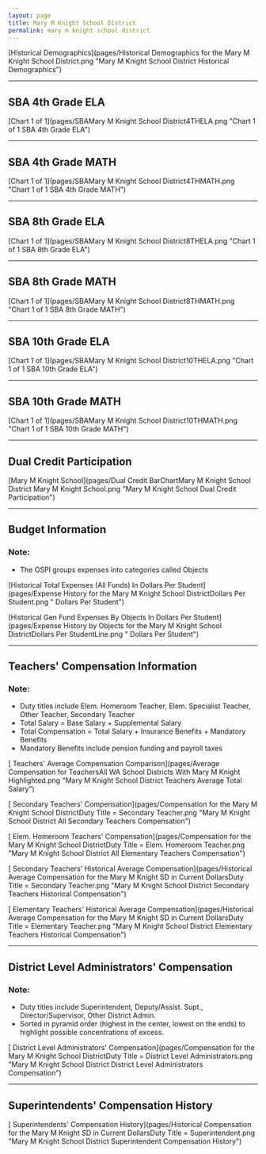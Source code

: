 ```yaml
---
layout: page
title: Mary M Knight School District
permalink: mary m knight school district
---
```



[Historical Demographics](pages/Historical Demographics for the Mary M Knight School District.png "Mary M Knight School District Historical Demographics")

___

## SBA 4th Grade ELA

[Chart 1 of 1](pages/SBAMary M Knight School District4THELA.png "Chart 1 of 1 SBA 4th Grade ELA")


___

## SBA 4th Grade MATH

[Chart 1 of 1](pages/SBAMary M Knight School District4THMATH.png "Chart 1 of 1 SBA 4th Grade MATH")


___

## SBA 8th Grade ELA

[Chart 1 of 1](pages/SBAMary M Knight School District8THELA.png "Chart 1 of 1 SBA 8th Grade ELA")


___

## SBA 8th Grade MATH

[Chart 1 of 1](pages/SBAMary M Knight School District8THMATH.png "Chart 1 of 1 SBA 8th Grade MATH")


___

## SBA 10th Grade ELA

[Chart 1 of 1](pages/SBAMary M Knight School District10THELA.png "Chart 1 of 1 SBA 10th Grade ELA")


___

## SBA 10th Grade MATH

[Chart 1 of 1](pages/SBAMary M Knight School District10THMATH.png "Chart 1 of 1 SBA 10th Grade MATH")


___

## Dual Credit Participation

[Mary M Knight School](pages/Dual Credit BarChartMary M Knight School District Mary M Knight School.png "Mary M Knight School Dual Credit Participation")


___

## Budget Information
### Note:
- The OSPI groups expenses into categories called Objects

[Historical Total Expenses (All Funds) In Dollars Per Student](pages/Expense History for the Mary M Knight School DistrictDollars Per Student.png " Dollars Per Student")

[Historical Gen Fund Expenses By Objects In Dollars Per Student](pages/Expense History by Objects for the Mary M Knight School DistrictDollars Per StudentLine.png " Dollars Per Student")


___

## Teachers' Compensation Information
### Note:
- Duty titles include Elem. Homeroom Teacher, Elem. Specialist Teacher, Other Teacher, Secondary Teacher
- Total Salary = Base Salary + Supplemental Salary
- Total Compensation = Total Salary + Insurance Benefits + Mandatory Benefits
- Mandatory Benefits include pension funding and payroll taxes

[ Teachers' Average Compensation Comparison](pages/Average Compensation for TeachersAll WA School Districts With Mary M Knight Highlighted.png "Mary M Knight School District Teachers Average Total Salary")

[ Secondary Teachers' Compensation](pages/Compensation for the Mary M Knight School DistrictDuty Title = Secondary Teacher.png "Mary M Knight School District All Secondary Teachers Compensation")

[ Elem. Homeroom Teachers' Compensation](pages/Compensation for the Mary M Knight School DistrictDuty Title = Elem. Homeroom Teacher.png "Mary M Knight School District All Elementary Teachers Compensation")

[ Secondary Teachers' Historical Average Compensation](pages/Historical Average Compensation for the Mary M Knight SD in Current DollarsDuty Title = Secondary Teacher.png "Mary M Knight School District Secondary Teachers Historical Compensation")

[ Elementary Teachers' Historical Average Compensation](pages/Historical Average Compensation for the Mary M Knight SD in Current DollarsDuty Title = Elementary Teacher.png "Mary M Knight School District Elementary Teachers Historical Compensation")


___

## District Level Administrators' Compensation

### Note:
- Duty titles include Superintendent, Deputy/Assist. Supt., Director/Supervisor, Other District Admin.
- Sorted in pyramid order (highest in the center, lowest on the ends) to highlight possible concentrations of excess.

[ District Level Administrators' Compensation](pages/Compensation for the Mary M Knight School DistrictDuty Title = District Level Administrators.png "Mary M Knight School District District Level Administrators Compensation")


___

## Superintendents' Compensation History

[ Superintendents' Compensation History](pages/Historical Compensation for the Mary M Knight SD in Current DollarsDuty Title = Superintendent.png "Mary M Knight School District Superintendent Compensation History")

